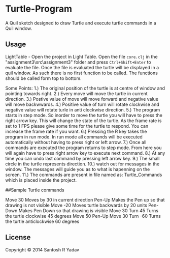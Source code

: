 # Turtle-Program
 A Quil sketch designed to draw Turtle and execute turtle commands in a Quil window.
## Usage

LightTable - Open the project in Light Table. Open the file `core.clj` in the 
"assignment3\src\assignment3" folder and press `Ctrl+Shift+Enter` to evaluate the file. 
Once the file is evaluated the turtle will be displayed in a quil window. As such there is no first function to be called. The functions should be called form top to bottom.

Some Points:
1.) The original position of the turtle is at centre of window and pointing towards right.
2.) Every move will move the turtle in current direction.
3.) Postive value of move will move forward and negative value will move backwwards.
4.) Positive value of turn will rotate clockwise and negative value will rotate turle in anti clockwise direction.
5.) The program starts in step mode. So inorder to move the turtle you will have to press the right arrow key. This will change the state of the turtle. As the frame rate is set to 1 FPS please give some time for the turtle to respond. You can increase the frame rate if you want.
6.) Pressing the R key takes the program in run mode. In run mode all commands will be executed automatically without having to press right or left arrow.
7.) Once all commands are executed the program returns to step mode. From here you will again have to press right arrow key to execute next command.
8.) At any time you can undo last command by pressing left arrow key.
9.) The small circle in the turtle represents direction.
10.) watch out for messages in the window. The messages will guide you as to what is hapenning on the screen.
11.) The commands are present in file named as: Turtle_Commands which is placed inside the project.


##Sample Turtle commands

Move 30            Moves by 30 in current direction
Pen-Up             Makes the Pen up so that drawing is not visible
Move -20           Moves turtle backwards by 20 units
Pen-Down           Makes Pen Down so that drawing is visible
Move 30
Turn 45            Turns the turtle clockwise 45 degrees
Move 50
Pen-Up
Move 30
Turn -60           Turns the turtle anticlockwise 60 degrees


## License

Copyright © 2014 Santosh R Yadav
